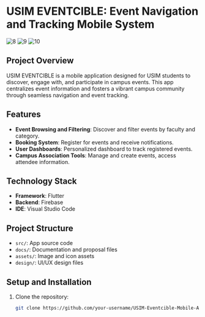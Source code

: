 # USIM EVENTCIBLE: Event Navigation and Tracking Mobile System
![8](https://github.com/user-attachments/assets/c052dd5b-3638-444d-86a2-a334ad5ec686)
![9](https://github.com/user-attachments/assets/f0e8b214-d200-4187-bcbf-cc4aa8b90ad7)
![10](https://github.com/user-attachments/assets/8cf89798-9db1-4cb4-8968-ad079a53f33b)


## Project Overview
USIM EVENTCIBLE is a mobile application designed for USIM students to discover, engage with, and participate in campus events. This app centralizes event information and fosters a vibrant campus community through seamless navigation and event tracking.

## Features
- **Event Browsing and Filtering**: Discover and filter events by faculty and category.
- **Booking System**: Register for events and receive notifications.
- **User Dashboards**: Personalized dashboard to track registered events.
- **Campus Association Tools**: Manage and create events, access attendee information.

## Technology Stack
- **Framework**: Flutter
- **Backend**: Firebase
- **IDE**: Visual Studio Code

## Project Structure
- `src/`: App source code
- `docs/`: Documentation and proposal files
- `assets/`: Image and icon assets
- `design/`: UI/UX design files

## Setup and Installation
1. Clone the repository:
   ```bash
   git clone https://github.com/your-username/USIM-Eventcible-Mobile-App.git

